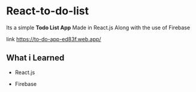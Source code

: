 React-to-do-list
================

Its a simple __Todo List App__ Made in React.js Along with the use of Firebase

link 
https://to-do-app-ed83f.web.app/


## What i Learned

* React.js

* Firebase
